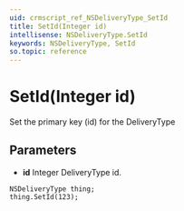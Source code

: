 ```yaml
---
uid: crmscript_ref_NSDeliveryType_SetId
title: SetId(Integer id)
intellisense: NSDeliveryType.SetId
keywords: NSDeliveryType, SetId
so.topic: reference
---
```


# SetId(Integer id)

Set the primary key (id) for the DeliveryType

## Parameters

* **id** Integer DeliveryType id.

```crmscript
NSDeliveryType thing;
thing.SetId(123);
```

